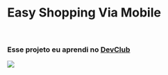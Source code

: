 <h1>Easy Shopping Via Mobile</h1>
<br>
<h3>Esse projeto eu aprendi no <a href="https://rodolfomori.com.br/devclub">DevClub</a></h3>
<img src="https://github.com/RafaelScorssi1997/Projeto-Easy-Shopping-Via-Mobile/blob/main/site%20pronto.png?raw=true">
